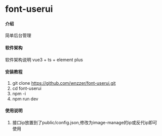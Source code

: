 # font-userui

#### 介绍
简单后台管理

#### 软件架构
软件架构说明
vue3 + ts + element plus


#### 安装教程

1.  git clone  https://github.com/wnzzer/font-userui.git
2.  cd font-userui
3.  npm -i
4. npm run dev

#### 使用说明

1.  接口ip放置到了public/config.json,修改为image-manage的ip或反代ip即可使用


